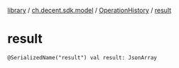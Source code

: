 [library](../../index.md) / [ch.decent.sdk.model](../index.md) / [OperationHistory](index.md) / [result](./result.md)

# result

`@SerializedName("result") val result: JsonArray`